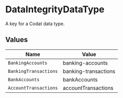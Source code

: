 # DataIntegrityDataType

A key for a Codat data type.


## Values

| Name                  | Value                 |
| --------------------- | --------------------- |
| `BankingAccounts`     | banking-accounts      |
| `BankingTransactions` | banking-transactions  |
| `BankAccounts`        | bankAccounts          |
| `AccountTransactions` | accountTransactions   |